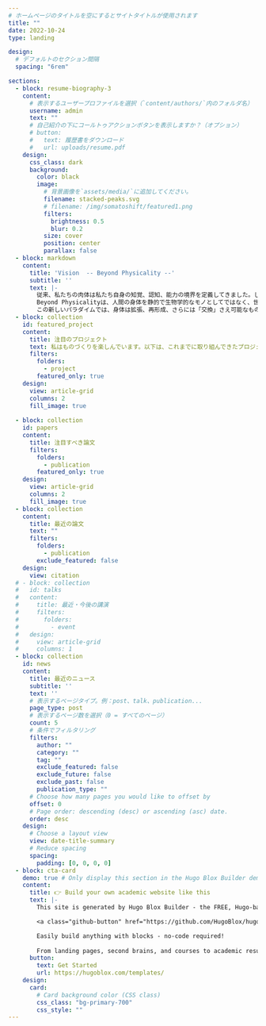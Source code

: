 ```yaml
---
# ホームページのタイトルを空にするとサイトタイトルが使用されます
title: ""
date: 2022-10-24
type: landing

design:
  # デフォルトのセクション間隔
  spacing: "6rem"

sections:
  - block: resume-biography-3
    content:
      # 表示するユーザープロファイルを選択（`content/authors/`内のフォルダ名）
      username: admin
      text: ""
      # 自己紹介の下にコールトゥアクションボタンを表示しますか？（オプション）
      # button:
      #   text: 履歴書をダウンロード
      #   url: uploads/resume.pdf
    design:
      css_class: dark
      background:
        color: black
        image:
          # 背景画像を`assets/media/`に追加してください。
          filename: stacked-peaks.svg
          # filename: /img/somatoshift/featured1.png
          filters:
            brightness: 0.5
            blur: 0.2
          size: cover
          position: center
          parallax: false
  - block: markdown
    content:
      title: 'Vision  -- Beyond Physicality --'
      subtitle: ''
      text: |-
        従来、私たちの肉体は私たち自身の知覚、認知、能力の境界を定義してきました。しかし、テクノロジーが進歩するにつれ、これら固定されていた境界を超えることができます。
        Beyond Physicalityは、人間の身体を静的で生物学的なモノとしてではなく、世界と相互作用するための動的でカスタマイズ可能なインターフェースとして再構想する方法を探求します。
        この新しいパラダイムでは、身体は拡張、再形成、さらには「交換」さえ可能なものとなり、私たちの物理的な存在とアイデンティティの本質に問いかけるものになるでしょう。
  - block: collection
    id: featured_project
    content:
      title: 注目のプロジェクト
      text: 私はものづくりを楽しんでいます。以下は、これまでに取り組んできたプロジェクトの一部です。
      filters:
        folders:
          - project
        featured_only: true
    design:
      view: article-grid
      columns: 2
      fill_image: true
    
  - block: collection
    id: papers
    content:
      title: 注目すべき論文
      filters:
        folders:
          - publication
        featured_only: true
    design:
      view: article-grid
      columns: 2
      fill_image: true
  - block: collection
    content:
      title: 最近の論文
      text: ""
      filters:
        folders:
          - publication
        exclude_featured: false
    design:
      view: citation
  # - block: collection
  #   id: talks
  #   content:
  #     title: 最近・今後の講演
  #     filters:
  #       folders:
  #         - event
  #   design:
  #     view: article-grid
  #     columns: 1
  - block: collection
    id: news
    content:
      title: 最近のニュース
      subtitle: ''
      text: ''
      # 表示するページタイプ。例：post、talk、publication...
      page_type: post
      # 表示するページ数を選択（0 = すべてのページ）
      count: 5
      # 条件でフィルタリング
      filters:
        author: ""
        category: ""
        tag: ""
        exclude_featured: false
        exclude_future: false
        exclude_past: false
        publication_type: ""
      # Choose how many pages you would like to offset by
      offset: 0
      # Page order: descending (desc) or ascending (asc) date.
      order: desc
    design:
      # Choose a layout view
      view: date-title-summary
      # Reduce spacing
      spacing:
        padding: [0, 0, 0, 0]
  - block: cta-card
    demo: true # Only display this section in the Hugo Blox Builder demo site
    content:
      title: 👉 Build your own academic website like this
      text: |-
        This site is generated by Hugo Blox Builder - the FREE, Hugo-based open source website builder trusted by 250,000+ academics like you.

        <a class="github-button" href="https://github.com/HugoBlox/hugo-blox-builder" data-color-scheme="no-preference: light; light: light; dark: dark;" data-icon="octicon-star" data-size="large" data-show-count="true" aria-label="Star HugoBlox/hugo-blox-builder on GitHub">Star</a>

        Easily build anything with blocks - no-code required!
        
        From landing pages, second brains, and courses to academic resumés, conferences, and tech blogs.
      button:
        text: Get Started
        url: https://hugoblox.com/templates/
    design:
      card:
        # Card background color (CSS class)
        css_class: "bg-primary-700"
        css_style: ""
---
```

